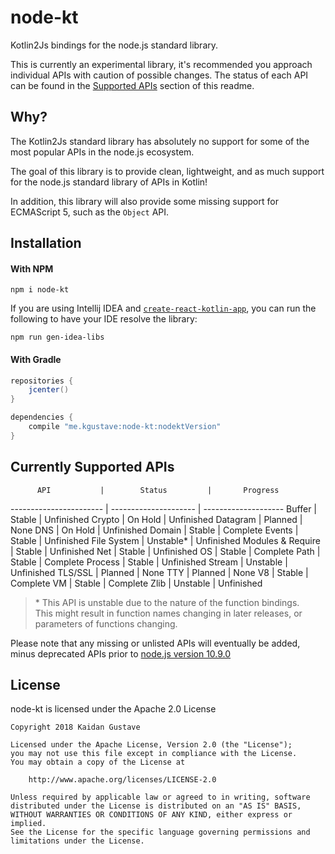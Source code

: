 # node-kt

Kotlin2Js bindings for the node.js standard library.

This is currently an experimental library, it's recommended you approach individual APIs with caution
of possible changes. The status of each API can be found in the
[Supported APIs](https://github.com/Shengaero/node-kt/blob/master/README.md#currently-supported-apis)
section of this readme.

## Why?

The Kotlin2Js standard library has absolutely no support for some of the most
popular APIs in the node.js ecosystem.

The goal of this library is to provide clean, lightweight, and as much support
for the node.js standard library of APIs in Kotlin!

In addition, this library will also provide some missing support for ECMAScript 5,
such as the `Object` API.

## Installation

#### With NPM

`npm i node-kt`

If you are using Intellij IDEA and [`create-react-kotlin-app`](https://github.com/JetBrains/create-react-kotlin-app),
you can run the following to have your IDE resolve the library:

`npm run gen-idea-libs`

#### With Gradle

```gradle
repositories {
    jcenter()
}

dependencies {
    compile "me.kgustave:node-kt:nodektVersion"
}
```

## Currently Supported APIs

          API           |        Status         |       Progress
----------------------- | --------------------- | --------------------
Buffer                  |        Stable         |      Unfinished
Crypto                  |       On Hold         |      Unfinished
Datagram                |       Planned         |         None
DNS                     |       On Hold         |      Unfinished
Domain                  |        Stable         |       Complete
Events                  |        Stable         |      Unfinished
File System             |       Unstable*       |      Unfinished
Modules & Require       |        Stable         |      Unfinished
Net                     |        Stable         |      Unfinished
OS                      |        Stable         |       Complete
Path                    |        Stable         |       Complete
Process                 |        Stable         |      Unfinished
Stream                  |       Unstable        |      Unfinished
TLS/SSL                 |       Planned         |         None
TTY                     |       Planned         |         None
V8                      |        Stable         |       Complete
VM                      |        Stable         |       Complete
Zlib                    |       Unstable        |      Unfinished

> \* This API is unstable due to the nature of the function bindings.<br>
>    This might result in function names changing in later releases, or
>    parameters of functions changing.

Please note that any missing or unlisted APIs will eventually be added, minus deprecated
APIs prior to [node.js version 10.9.0](https://nodejs.org/api/documentation.html)

## License

node-kt is licensed under the Apache 2.0 License

```
Copyright 2018 Kaidan Gustave

Licensed under the Apache License, Version 2.0 (the "License");
you may not use this file except in compliance with the License.
You may obtain a copy of the License at

    http://www.apache.org/licenses/LICENSE-2.0

Unless required by applicable law or agreed to in writing, software
distributed under the License is distributed on an "AS IS" BASIS,
WITHOUT WARRANTIES OR CONDITIONS OF ANY KIND, either express or implied.
See the License for the specific language governing permissions and
limitations under the License.
```
